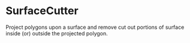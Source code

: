# SurfaceCutter
Project polygons upon a surface and remove cut out portions of surface inside (or) outside the projected polygon.

